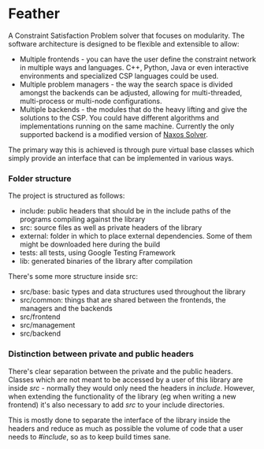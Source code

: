 # Feather

A Constraint Satisfaction Problem solver that focuses on modularity. The software architecture is designed to be flexible and extensible to allow:

* Multiple frontends - you can have the user define the constraint network in multiple ways and languages. C++, Python, Java or even interactive environments and specialized CSP languages could be used.
* Multiple problem managers - the way the search space is divided amongst the backends can be adjusted, allowing for multi-threaded, multi-process or multi-node configurations.
* Multiple backends - the modules that do the heavy lifting and give the solutions to the CSP. You could have different algorithms and implementations running on the same machine. Currently the only supported backend is a modified version of [Naxos Solver](http://cgi.di.uoa.gr/~pothitos/naxos/).

The primary way this is achieved is through pure virtual base classes which simply provide an interface that can be implemented in various ways.

### Folder structure

The project is structured as follows:

* include: public headers that should be in the include paths of the programs compiling against the library
* src: source files as well as private headers of the library
* external: folder in which to place external dependencies. Some of them might be downloaded here during the build
* tests: all tests, using Google Testing Framework
* lib: generated binaries of the library after compilation

There's some more structure inside src:

* src/base: basic types and data structures used throughout the library
* src/common: things that are shared between the frontends, the managers and the backends
* src/frontend
* src/management
* src/backend

### Distinction between private and public headers

There's clear separation between the private and the public headers. Classes which are not meant to be accessed by a user of this library are inside *src* - normally they would only need the headers in *include*. However, when extending the functionality of the library (eg when writing a new frontend) it's also necessary to add *src* to your include directories.

This is mostly done to separate the interface of the library inside the headers and reduce as much as possible the volume of code that a user needs to _#include_, so as to keep build times sane.

